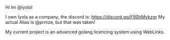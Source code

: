 Hi Im @iyola!

I own Iyola as a company, the discord is: https://discord.gg/F9ShMvkzgr
My actual Alias is @prmze, but that was taken!

My current project is an advanced golang licencing system using WebLinks.
